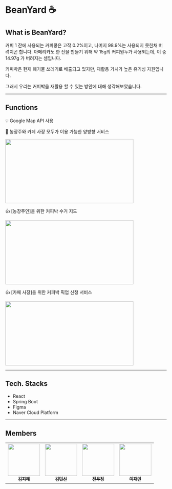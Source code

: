 # BeanYard :coffee:
## What is BeanYard?
<p>커피 1 잔에 사용되는
커피콩은 고작 0.2%이고, 나머지 98.9%는 사용되지 못한채 버려지곤 합니다. 아메리카노 한 잔을 만들기 위해 약 15g의 커피원두가 사용되는데, 이 중 14.97g 가 버려지는 셈입니다.</p>
<p>커피박은 현재 폐기물 쓰레기로 배출되고 있지만, 재활용 가치가 높은 유기성 자원입니다.</p>
<p>그래서 우리는 커피박을 재활용 할 수 있는 방안에 대해 생각해보았습니다.</p>

---

## Functions
:bulb: Google Map API 사용

:eyes: 농장주와 카페 사장 모두가 이용 가능한 양방향 서비스

<img src="https://user-images.githubusercontent.com/61970111/152613801-058fa805-9d48-4975-b246-32fe30794d64.png" width="400" height="200"/>

👍 [농장주인]을 위한 커피박 수거 지도

<img src="https://user-images.githubusercontent.com/61970111/152613566-6bcfb6a7-fd03-4ac7-9fb3-2c367011eaf4.png" width="400" height="200"/>

👍 [카페 사장]을 위한 커피박 픽업 신청 서비스

<img src="https://user-images.githubusercontent.com/61970111/152613580-43ed67ae-1916-4aab-8bc6-331d61ec49e9.png" width="400" height="200" />

---

## Tech. Stacks
- React
- Spring Boot
- Figma
- Naver Cloud Platform

---

## Members
<table>
<tr>
    <td align="center"><a href="https://github.com/asd3638"><img src="https://github.com/asd3638.png" width="100px;" alt=""/><br /><sub><b>김지혜</b></sub></a><br /></td>
    <td align="center"><a href="https://github.com/k12ms26"><img src="https://github.com/k12ms26.png" width="100px;" alt=""/><br /><sub><b>김민선</b></sub></a><br /></td>
    <td align="center"><a href="https://github.com/Woojung0618"><img src="https://github.com/Woojung0618.png" width="100px;" alt=""/><br /><sub><b>전우정</b></sub></a><br /></td>
    <td align="center"><a href="https://github.com/leeejaaane"><img src="https://github.com/leeejaaane.png" width="100px;" alt=""/><br /><sub><b>이재인</b></sub></a><br /></td>
<tr>
</table>

